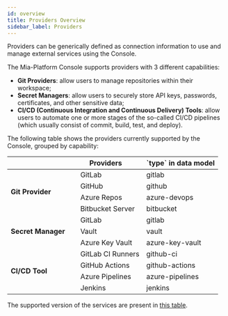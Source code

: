 ```yaml
---
id: overview
title: Providers Overview
sidebar_label: Providers
---
```


Providers can be generically defined as connection information to use and manage external services using the Console.

The Mia-Platform Console supports providers with 3 different capabilities:

* **Git Providers**: allow users to manage repositories within their workspace;
* **Secret Managers**: allow users to securely store API keys, passwords, certificates, and other sensitive data;
* **CI/CD (Continuous Integration and Continuous Delivery) Tools**: allow users to automate one or more stages of the so-called CI/CD pipelines (which usually consist of commit, build, test, and deploy).

The following table shows the providers currently supported by the Console, grouped by capability:

<table>
   <thead>
      <tr>
         <th></th>
         <th><strong>Providers</strong></th>
         <th><strong>`type` in data model</strong></th>
      </tr>
   </thead>
   <tbody>
      <tr>
         <td rowspan="4"><strong>Git Provider</strong></td>
         <td><img src="/img/gitlab.png" width="15" height="15"/> GitLab</td>
         <td>gitlab</td>
      </tr>
      <tr>
         <td><img src="/img/github.png" width="15" height="15"/> GitHub</td>
         <td>github</td>
      </tr>
      <tr>
         <td><img src="/img/azure-repos.png" width="15" height="15"/> Azure Repos</td>
         <td>azure-devops</td>
      </tr>
      <tr>
         <td><img src="/img/bitbucket-server.ico" width="15" height="15"/> Bitbucket Server</td>
         <td>bitbucket</td>
      </tr>
      <tr>
         <td rowspan="3"><strong>Secret Manager</strong></td>
         <td><img src="/img/gitlab.png" width="15" height="15"/> GitLab</td>
         <td>gitlab</td>
      </tr>
      <tr>
         <td><img src="/img/vault.png" width="15" height="15"/> Vault</td>
         <td>vault</td>
      </tr>
      <tr>
         <td><img src="/img/azure-key-vault.png" width="15" height="15"/> Azure Key Vault</td>
         <td>azure-key-vault</td>
      </tr>
      <tr>
         <td rowspan="4"><strong>CI/CD Tool</strong></td>
         <td><img src="/img/gitlab.png" width="15" height="15"/> GitLab CI Runners</td>
         <td>github-ci</td>
      </tr>
      <tr>
         <td><img src="/img/github.png" width="15" height="15"/> GitHub Actions</td>
         <td>github-actions</td>
      </tr>
      <tr>
         <td><img src="/img/azure-pipelines.png" width="15" height="15"/> Azure Pipelines</td>
         <td>azure-pipelines</td>
      </tr>
      <tr>
         <td><img src="/img/jenkins.png" width="15" height="15"/> Jenkins</td>
         <td>jenkins</td>
      </tr>
   </tbody>
</table>

The supported version of the services are present in [this table](/self_hosted/self_hosted_requirements.md#software-and-hardware-prerequisites).
